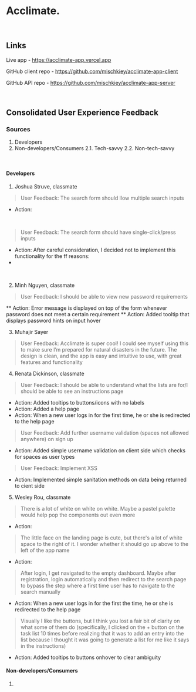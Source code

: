 # Acclimate.

<p>&nbsp;</p>

## Links
Live app - https://acclimate-app.vercel.app

GitHub client repo - https://github.com/mischkiey/acclimate-app-client

GitHub API repo - https://github.com/mischkiey/acclimate-app-server

<p>&nbsp;</p>

## Consolidated User Experience Feedback

### Sources
1. Developers
2. Non-developers/Consumers
2.1. Tech-savvy
2.2. Non-tech-savvy 

<p>&nbsp;</p>

#### Developers

1. Joshua Struve, classmate
> User Feedback: The search form should llow multiple search inputs

* Action:

<p>&nbsp;</p>

> User Feedback: The search form should have single-click/press inputs

* Action: After careful consideration, I decided not to implement this functionality for the ff reasons:
*

<p>&nbsp;</p>

2. Minh Nguyen, classmate
> User Feedback: I should be able to view new password requirements

** Action: Error message is displayed on top of the form whenever password does not meet a certain requirement
** Action: Added tooltip that displays password hints on input hover

3. Muhajir Sayer
> User Feedback: Acclimate is super cool! I could see myself using this to make sure I’m prepared for natural disasters in the future. The design is clean, and the app is easy and intuitive to use, with great features and functionality

4. Renata Dickinson, classmate
> User Feedback: I should be able to understand what the lists are for/I should be able to see an instructions page
* Action: Added tooltips to buttons/icons with no labels
* Action: Added a help page
* Action: When a new user logs in for the first time, he or she is redirected to the help page

> User Feedback: Add further username validation (spaces not allowed anywhere) on sign up
* Action: Added simple username validation on client side which checks for spaces as user types

> User Feedback: Implement XSS
* Action: Implemented simple sanitation methods on data being returned to cient side

5. Wesley Rou, classmate
> There is a lot of white on white on white. Maybe a pastel palette would help pop the components out even more
* Action: 

> The little face on the landing page is cute, but there's a lot of white space to the right of it. I wonder whether it should go up above to the left of the app name
* Action: 

> After login, I get navigated to the empty dashboard. Maybe after registration, login automatically and then redirect to the search page to bypass the step where a first time user has to navigate to the search manually
* Action: When a new user logs in for the first the time, he or she is redirected to the help page

> Visually I like the buttons, but I think you lost a fair bit of clarity on what some of them do (specifically, I clicked on the + button on the task list 10 times before realizing that it was to add an entry into the list because I thought it was going to generate a list for me like it says in the instructions)
* Action: Added tooltips to buttons onhover to clear ambiguity

#### Non-developers/Consumers
1.

